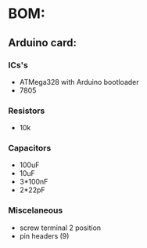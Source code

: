 # BOM:
## Arduino card:
### ICs's
- ATMega328 with Arduino bootloader
- 7805
### Resistors
- 10k
### Capacitors
- 100uF
- 10uF
- 3*100nF
- 2*22pF
### Miscelaneous
- screw terminal 2 position
- pin headers (9)
